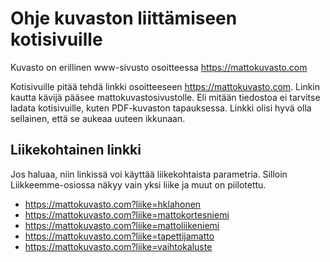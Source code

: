 # Ohje kuvaston liittämiseen kotisivuille

Kuvasto on erillinen www-sivusto osoitteessa https://mattokuvasto.com

Kotisivuille pitää tehdä linkki osoitteeseen https://mattokuvasto.com. Linkin kautta kävijä pääsee mattokuvastosivustolle. Eli mitään tiedostoa ei tarvitse ladata kotisivuille, kuten PDF-kuvaston tapauksessa. Linkki olisi hyvä olla sellainen, että se aukeaa uuteen ikkunaan.

## Liikekohtainen linkki
Jos haluaa, niin linkissä voi käyttää liikekohtaista parametria. Silloin Liikkeemme-osiossa näkyy vain yksi liike ja muut on piilotettu.
- https://mattokuvasto.com?liike=hklahonen
- https://mattokuvasto.com?liike=mattokortesniemi
- https://mattokuvasto.com?liike=mattoliikeniemi
- https://mattokuvasto.com?liike=tapettijamatto
- https://mattokuvasto.com?liike=vaihtokaluste

